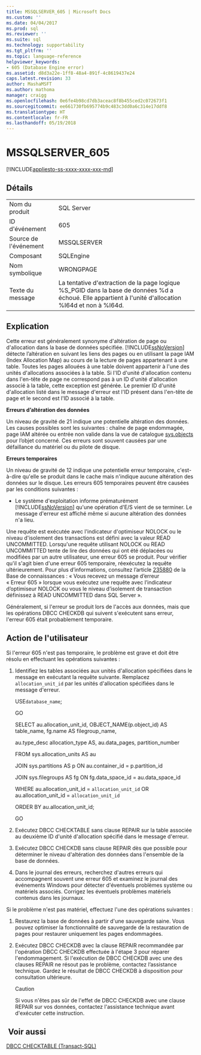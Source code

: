 ```yaml
---
title: MSSQLSERVER_605 | Microsoft Docs
ms.custom: ''
ms.date: 04/04/2017
ms.prod: sql
ms.reviewer: ''
ms.suite: sql
ms.technology: supportability
ms.tgt_pltfrm: ''
ms.topic: language-reference
helpviewer_keywords:
- 605 (Database Engine error)
ms.assetid: d8d3a22e-1ff8-48a4-891f-4c8619437e24
caps.latest.revision: 33
author: MashaMSFT
ms.author: mathoma
manager: craigg
ms.openlocfilehash: 0e6fe4b98cd7db3aceac8f8b455ced2c072673f1
ms.sourcegitcommit: ee661730fb695774b9c483c3dd0a6c314e17ddf8
ms.translationtype: HT
ms.contentlocale: fr-FR
ms.lasthandoff: 05/19/2018
---
```

# <a name="mssqlserver605"></a>MSSQLSERVER_605
[!INCLUDE[appliesto-ss-xxxx-xxxx-xxx-md](../../includes/appliesto-ss-xxxx-xxxx-xxx-md.md)]
  
## <a name="details"></a>Détails  
  
|||  
|-|-|  
|Nom du produit|SQL Server|  
|ID d'événement|605|  
|Source de l'événement|MSSQLSERVER|  
|Composant|SQLEngine|  
|Nom symbolique|WRONGPAGE|  
|Texte du message|La tentative d'extraction de la page logique %S_PGID dans la base de données %d a échoué. Elle appartient à l'unité d'allocation %I64d et non à %I64d.|  
  
## <a name="explanation"></a>Explication  
Cette erreur est généralement synonyme d'altération de page ou d'allocation dans la base de données spécifiée. [!INCLUDE[ssNoVersion](../../includes/ssnoversion-md.md)] détecte l’altération en suivant les liens des pages ou en utilisant la page IAM (Index Allocation Map) au cours de la lecture de pages appartenant à une table. Toutes les pages allouées à une table doivent appartenir à l'une des unités d'allocations associées à la table. Si l'ID d'unité d'allocation contenu dans l'en-tête de page ne correspond pas à un ID d'unité d'allocation associé à la table, cette exception est générée. Le premier ID d'unité d'allocation listé dans le message d'erreur est l'ID présent dans l'en-tête de page et le second est l'ID associé à la table.  
  
**Erreurs d’altération des données**  
  
Un niveau de gravité de 21 indique une potentielle altération des données. Les causes possibles sont les suivantes : chaîne de page endommagée, page IAM altérée ou entrée non valide dans la vue de catalogue [sys.objects](~/relational-databases/system-catalog-views/sys-objects-transact-sql.md) pour l’objet concerné. Ces erreurs sont souvent causées par une défaillance du matériel ou du pilote de disque.  
  
**Erreurs temporaires**  
  
Un niveau de gravité de 12 indique une potentielle erreur temporaire, c'est-à-dire qu'elle se produit dans le cache mais n'indique aucune altération des données sur le disque. Les erreurs 605 temporaires peuvent être causées par les conditions suivantes :  
  
-   Le système d'exploitation informe prématurément [!INCLUDE[ssNoVersion](../../includes/ssnoversion-md.md)] qu'une opération d'E/S vient de se terminer. Le message d'erreur est affiché même si aucune altération des données n'a lieu.  
  
Une requête est exécutée avec l'indicateur d'optimiseur NOLOCK ou le niveau d'isolement des transactions est défini avec la valeur READ UNCOMMITTED. Lorsqu'une requête utilisant NOLOCK ou READ UNCOMMITTED tente de lire des données qui ont été déplacées ou modifiées par un autre utilisateur, une erreur 605 se produit. Pour vérifier qu'il s'agit bien d'une erreur 605 temporaire, réexécutez la requête ultérieurement. Pour plus d’informations, consultez l’article [235880](http://support.microsoft.com/kb/235880/en-us) de la Base de connaissances : « Vous recevez un message d’erreur « Erreur 605 » lorsque vous exécutez une requête avec l’indicateur d’optimiseur NOLOCK ou vous le niveau d’isolement de transaction définissez à READ UNCOMMITTED dans SQL Server ».  
  
Généralement, si l'erreur se produit lors de l'accès aux données, mais que les opérations DBCC CHECKDB qui suivent s'exécutent sans erreur, l'erreur 605 était probablement temporaire.  
  
## <a name="user-action"></a>Action de l'utilisateur  
Si l'erreur 605 n'est pas temporaire, le problème est grave et doit être résolu en effectuant les opérations suivantes :  
  
1.  Identifiez les tables associées aux unités d'allocation spécifiées dans le message en exécutant la requête suivante. Remplacez `allocation_unit_id` par les unités d'allocation spécifiées dans le message d'erreur.  
  
    USE`database_name`;  
  
    GO  
  
    SELECT au.allocation_unit_id, OBJECT_NAME(p.object_id) AS table_name, fg.name AS filegroup_name,  
  
    au.type_desc allocation_type AS, au.data_pages, partition_number  
  
    FROM sys.allocation_units AS au  
  
    JOIN sys.partitions AS p ON au.container_id = p.partition_id  
  
    JOIN sys.filegroups AS fg ON fg.data_space_id = au.data_space_id  
  
    WHERE au.allocation_unit_id = `allocation_unit_id` OR au.allocation_unit_id = `allocation_unit_id`  
  
    ORDER BY au.allocation_unit_id;  
  
    GO  
  
2.  Exécutez DBCC CHECKTABLE sans clause REPAIR sur la table associée au deuxième ID d'unité d'allocation spécifié dans le message d'erreur.  
  
3.  Exécutez DBCC CHECKDB sans clause REPAIR dès que possible pour déterminer le niveau d'altération des données dans l'ensemble de la base de données.  
  
4.  Dans le journal des erreurs, recherchez d'autres erreurs qui accompagnent souvent une erreur 605 et examinez le journal des événements Windows pour détecter d'éventuels problèmes système ou matériels associés. Corrigez les éventuels problèmes matériels contenus dans les journaux.  
  
Si le problème n'est pas matériel, effectuez l'une des opérations suivantes :  
  
1.  Restaurez la base de données à partir d'une sauvegarde saine. Vous pouvez optimiser la fonctionnalité de sauvegarde de la restauration de pages pour restaurer uniquement les pages endommagées.  
  
2.  Exécutez DBCC CHECKDB avec la clause REPAIR recommandée par l'opération DBCC CHECKDB effectuée à l'étape 3 pour réparer l'endommagement. Si l'exécution de DBCC CHECKDB avec une des clauses REPAIR ne résout pas le problème, contactez l’assistance technique. Gardez le résultat de DBCC CHECKDB à disposition pour consultation ultérieure.  
  
    > [!CAUTION]  
    > Si vous n'êtes pas sûr de l'effet de DBCC CHECKDB avec une clause REPAIR sur vos données, contactez l'assistance technique avant d'exécuter cette instruction.  
  
## <a name="see-also"></a> Voir aussi  
[DBCC CHECKTABLE &#40;Transact-SQL&#41;](~/t-sql/database-console-commands/dbcc-checktable-transact-sql.md)  
  
